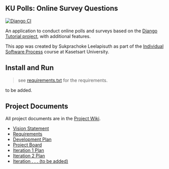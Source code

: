 ## KU Polls: Online Survey Questions 

[![Django CI](https://github.com/MeHappyLucky/ku-polls/actions/workflows/django.yml/badge.svg)](https://github.com/MeHappyLucky/ku-polls/actions/workflows/django.yml)

An application to conduct online polls and surveys based
on the [Django Tutorial project][django-tutorial], with
additional features.

This app was created by Sukprachoke Leelapisuth as part of the [Individual Software Process](
https://cpske.github.io/ISP) course at Kasetsart University.

## Install and Run

> see [requirements.txt](requirements.txt) for the requirements.

to be added.

## Project Documents

All project documents are in the [Project Wiki](https://github.com/MeHappyLucky/ku-polls/wiki/Home).

* [Vision Statement](https://github.com/MeHappyLucky/ku-polls/wiki/Vision-Statement)
* [Requirements](https://github.com/MeHappyLucky/ku-polls/wiki/Requirements)
* [Development Plan](https://github.com/MeHappyLucky/ku-polls/wiki/Development-Plan)
* [Project Board](https://github.com/users/MeHappyLucky/projects/1)
* [Iteration 1 Plan](https://github.com/MeHappyLucky/ku-polls/wiki/Iteration-1-Plan)
* [Iteration 2 Plan](https://github.com/MeHappyLucky/ku-polls/wiki/Iteration-2-Plan)
* [Iteration . . . (to be added)]() 

[django-tutorial]: https://docs.djangoproject.com/en/3.1/intro/tutorial01/
